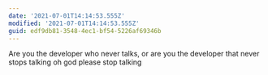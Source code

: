 ```yaml
---
date: '2021-07-01T14:14:53.555Z'
modified: '2021-07-01T14:14:53.555Z'
guid: edf9db81-3548-4ec1-bf54-5226af69346b
---
```

Are you the developer who never talks, or are you the developer that never stops talking oh god please stop talking
